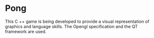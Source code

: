 # Pong
This C ++ game is being developed to provide a visual representation of graphics and language skills. The Opengl specification and the QT framework are used.
